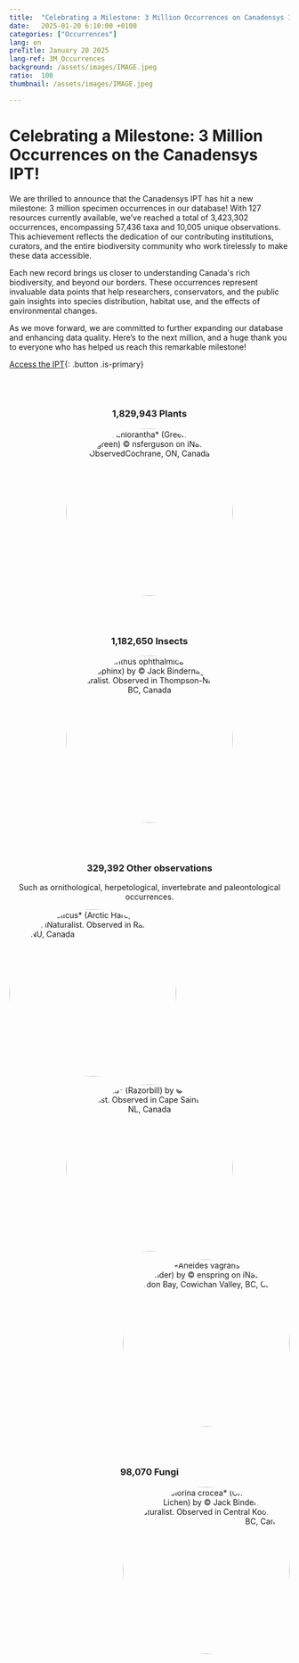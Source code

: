 ```yaml
---
title:  "Celebrating a Milestone: 3 Million Occurrences on Canadensys IPT!"
date:   2025-01-20 6:10:00 +0100
categories: ["Occurrences"]
lang: en
preTitle: January 20 2025
lang-ref: 3M_Occurrences
background: /assets/images/IMAGE.jpeg
ratio:  100
thumbnail: /assets/images/IMAGE.jpeg

---
```



# Celebrating a Milestone: 3 Million Occurrences on the Canadensys IPT!


We are thrilled to announce that the Canadensys IPT has hit a new milestone: 3 million specimen occurrences in our database! With 127 resources currently available, we’ve reached a total of 3,423,302 occurrences, encompassing 57,436 taxa and 10,005 unique observations. This achievement reflects the dedication of our contributing institutions, curators, and the entire biodiversity community who work tirelessly to make these data accessible.

Each new record brings us closer to understanding Canada's rich biodiversity, and beyond our borders. These occurrences represent invaluable data points that help researchers, conservators, and the public gain insights into species distribution, habitat use, and the effects of environmental changes.

As we move forward, we are committed to further expanding our database and enhancing data quality. Here’s to the next million, and a huge thank you to everyone who has helped us reach this remarkable milestone!




[Access the IPT](https://data.canadensys.net/ipt/){: .button .is-primary}



<br>
<br>




<h3 style="text-align:center;"> 1,829,943 Plants  </h3>

<p align="center" width="100%"> 
  <img
  src="https://inaturalist-open-data.s3.amazonaws.com/photos/447604443/medium.jpeg"
  alt="*Pyrola chlorantha* (Green-flowered Wintergreen) &copy nsferguson on iNaturalist. ObservedCochrane, ON, Canada"
  style="width:300px;border-radius:50%;">
</p>



<br>
<br>


<h3 style="text-align:center;"> 1,182,650 Insects  </h3>

<!----
<img alt="*Epicauta puncticollis* by &copy Finn McGhee on iNaturalist. Observed  in Thompson-Nicola, BC, Canada" width="33%" src="https://inaturalist-open-data.s3.amazonaws.com/photos/447972286/medium.jpeg" style="width:200px; height:200px; border-radius:50%;">
---->

<!----
<img alt="*Smerinthus ophthalmica* (Western Eyed Sphinx) by &copy Jack Bindernagel on iNaturalist. Observed  in Thompson-Nicola, BC, Canada" width="33%" src="https://inaturalist-open-data.s3.amazonaws.com/photos/447953272/medium.jpeg" style="width:200px; height:200px; border-radius:50%;">
---->



<p align="center" width="100%"> 
  <img
  src="https://inaturalist-open-data.s3.amazonaws.com/photos/447953272/medium.jpeg"
  alt="**Smerinthus ophthalmica* (Western Eyed Sphinx) by &copy Jack Bindernagel on iNaturalist. Observed  in Thompson-Nicola, BC, Canada"
  style="width:300px;border-radius:50%;">
</p>



<br>
<br>






<h3 style="text-align:center;"> 329,392 Other observations  </h3>

<p style="text-align:center;"> Such as ornithological, herpetological, invertebrate and paleontological occurrences.
 </p>
 
 

<p align="left" width="100%"> 
  <img
  src="https://inaturalist-open-data.s3.amazonaws.com/photos/447969414/medium.jpeg"
  alt="*Lepus arcticus* (Arctic Hare) by &copy PC Smith on iNaturalist. Observed  in Rankin Inlet, NU, Canada"
  style="width:300px;border-radius:50%;">
</p>

<p align="center" width="100%"> 
  <img
  src="https://inaturalist-open-data.s3.amazonaws.com/photos/447964968/medium.jpg"
  alt="*Alca torda* (Razorbill) by &copy vince929 on iNaturalist. Observed  in  Cape Saint Mary's, NL, Canada"
  style="width:300px;border-radius:50%;">
</p>


<p align="right" width="100%"> 
  <img
  src="https://inaturalist-open-data.s3.amazonaws.com/photos/129349898/medium.jpeg"
  alt="*Aneides vagrans* (Wandering Salamander) by &copy enspring on iNaturalist in Gordon Bay, Cowichan Valley, BC, Canada"
  style="width:300px;border-radius:50%;">
</p>





<br>
<br>



<h3 style="text-align:center;"> 98,070 Fungi </h3>


<p align="right" width="100%"> 
  <img
  src="https://inaturalist-open-data.s3.amazonaws.com/photos/447946805/medium.jpeg"
  alt="*Solorina crocea* (Chocolate Chip Lichen) by &copy Jack Bindernagel on iNaturalist. Observed  in  Central Kootenay, BC, Canada"
  style="width:300px;border-radius:50%;">
</p>




<!----
  style="width:200px; height:200px; border-radius:50%;">
---->
